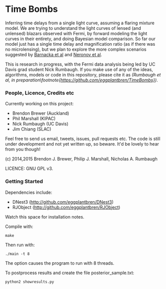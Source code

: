 Time Bombs
==========

Inferring time delays from a single light curve, assuming a flaring mixture model. We are trying to understand the light curves of lensed (and unlensed) blazars observed with Fermi, by forward modeling the light curves in their entirety, and doing Bayesian model comparison. So far our model just has a single time delay and magnification ratio (as if there was no microlensing), but we plan to explore the more complex scenarios suggested by [Barnacka et al]() and [Neronov et al](). 

This is research in progress, with the Fermi data analysis being led by UC Davis grad student Nick Rumbaugh. If you make use of any of the ideas, algorithms, models or code in this repository, please cite it as *(Rumbaugh et al, in preparation\footnote{https://github.com/eggplantbren/TimeBombs})*.

### People, Licence, Credits etc

Currently working on this project:

* Brendon Brewer (Auckland)
* Phil Marshall (KIPAC)
* Nick Rumbaugh (UC Davis)
* Jim Chiang (SLAC)

Feel free to send us email, tweets, issues, pull requests etc. The code is still under development and not yet written up, so beware. It'd be lovely to hear from you though! 

(c) 2014,2015 Brendon J. Brewer, Philip J. Marshall, Nicholas A. Rumbaugh

LICENCE: GNU GPL v3.

### Getting Started

Dependencies include:

* DNest3 (http://github.com/eggplantbren/DNest3)
* RJObject (http://github.com/eggplantbren/RJObject)

Watch this space for installation notes.

Compile with:

    make

Then run with:

    ./main -t 8
The option causes the program to run with 8 threads.

To postprocess results and create the file posterior_sample.txt:

    python2 showresults.py



